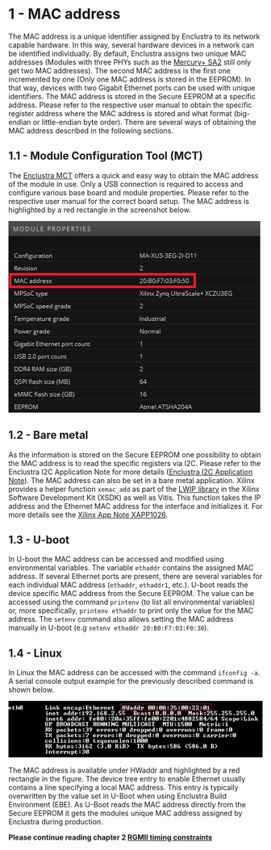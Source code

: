 # 1 - MAC address
The MAC address is a unique identifier assigned by Enclustra to its network capable hardware. In this way,
several hardware devices in a network can be identified individually. By default, Enclustra assigns two unique
MAC addresses (Modules with three PHYs such as the [Mercury+ SA2](https://www.enclustra.com/en/products/system-on-chip-modules/mercury-sa2/) still only get two MAC addresses). The second MAC address is the first one incremented by one (Only one MAC address is stored in the EEPROM). In that way, devices with two Gigabit Ethernet ports can be used with unique identifiers. The MAC address is stored in the Secure EEPROM at a specific address. Please refer to the respective user manual to obtain the specific register address where the MAC address is stored and what format (big-endian or little-endian byte order). There are several ways of obtaining the MAC address described in the following sections.

## 1.1 - Module Configuration Tool (MCT)
The [Enclustra MCT](https://www.enclustra.com/en/products/tools/module-configuration-tool/) offers a quick and easy way to obtain the MAC address of the module in use. Only a USB connection is required to access and configure various base board and module properties. Please refer to the respective user manual for the correct board setup. The MAC address is highlighted by a red rectangle in the screenshot below.

![MCT screenshot module properties](./figures/MCT.png)

## 1.2 - Bare metal
As the information is stored on the Secure EEPROM one possibility to obtain the MAC address is to read the specific registers via I2C. Please refer to the Enclustra I2C Application Note for more details ([Enclustra I2C Application Note](https://github.com/enclustra/I2CApplicationNote)). The MAC address can also be set in a bare metal application. Xilinx provides a helper function `xemac_add` as part of the [LWIP library](https://xilinx-wiki.atlassian.net/wiki/spaces/A/pages/18842366/Standalone+LWIP+library) in the Xilinx Software Development Kit (XSDK) as well as Vitis. This function takes the IP address and the Ethernet MAC address for the interface and initializes it. For more details see the [Xilinx App Note XAPP1026](https://www.xilinx.com/support/documentation/application_notes/xapp1026.pdf).

## 1.3 - U-boot
In U-boot the MAC address can be accessed and modified using environmental variables. The variable `ethaddr` contains the assigned MAC address. If several Ethernet ports are present, there are several variables for each individual MAC address (`ethaddr`, `ethaddr1`, etc.). U-boot reads the device specific MAC address from the Secure EEPROM. The value can be accessed using the command `printenv` (to list all environmental variables) or, more specifically, `printenv ethaddr` to print only the value for the MAC address. The `setenv` command also allows setting the MAC address manually in U-boot (e.g `setenv ethaddr 20:B0:F7:03:F0:30`).

## 1.4 - Linux
In Linux the MAC address can be accessed with the command `ifconfig -a`. A serial console output example for the previously described command is shown below.

![Serial console output example](./figures/Linux_MAC.png)

The MAC address is available under HWaddr and highlighted by a red rectangle in the figure. The device tree entry to enable Ethernet usually contains a line specifying a local MAC address. This entry is typically overwritten by the value set in U-Boot when using Enclustra Build Environment (EBE). As U-Boot reads the MAC address directly from the Secure EEPROM it gets the modules unique MAC address assigned by Enclustra during production.

**Please continue reading chapter 2 [RGMII timing constraints](./Chapter-2-RGMII_timing_constraints.md)**
